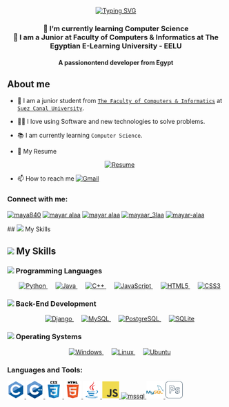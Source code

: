 
<p align="center">
    <a href="https://git.io/typing-svg"><img src="https://readme-typing-svg.demolab.com?font=Fira+Code&duration=3000&pause=500&color=47F757&center=true&vCenter=true&random=false&width=435&lines=What's+up+%F0%9F%91%8B;I'am+Mayar+Alaa;And+a+Competitive+programmer+" alt="Typing SVG" /></a>
</p>

<h3 align="center">🌱 I’m currently learning Computer Science <br>
🌱 I am a Junior at Faculty of Computers & Informatics at The Egyptian E-Learning University - EELU</h3>
<h4 align="center">A passionontend developer from Egypt</h4>

## About me
<!-- - 🏫 I am a junior student from [The Faculty of Computers & Informatics](https://www.eelu.edu.eg/academic-affairs/faculties/faculty-computers-and-information-technology) at [The Egyptian E-Learning University - EELU](https://www.eelu.edu.eg/) -->
- 🏫 I am a junior student from <a href="https://suez.edu.eg/ar/%d9%83%d9%84%d9%8a%d8%a9-%d8%a7%d9%84%d8%ad%d8%a7%d8%b3%d8%a8%d8%a7%d8%aa-%d9%88%d8%a7%d9%84%d9%85%d8%b9%d9%84%d9%88%d9%85%d8%a7%d8%aa">`The Faculty of Computers & Informatics`</a> at <a class ="mylink" href="https://suez.edu.eg/ar/">`Suez Canal University`</a>.

- ✍🏻 I love using Software and new technologies to solve problems.
- 📚 I am currently learning `Computer Science`.
- 📄 My Resume
<p align="center">
    &emsp;
    <a href="/mayar-alaa-adin-mohran-FlowCV-Resume-20240521 (3).pdf">
        <img src="https://img.shields.io/badge/Resume-000000?style=for-the-badge" alt="Resume" />
    </a>
</p>

- 📫 How to reach me <a href="mailto:mayaralaa840@gmail.com">
        <img src="https://img.shields.io/badge/Gmail-D14836?style=for-the-badge&logo=gmail&logoColor=white" alt="Gmail" />
    </a>

<h3 align="left">Connect with me:</h3>
<p align="left">
<a href="https://x.com/mayar840" target="blank"><img align="center" src="https://raw.githubusercontent.com/rahuldkjain/github-profile-readme-generator/master/src/images/icons/Social/twitter.svg" alt="maya840" height="30" width="40" /></a>
<a href="https://www.linkedin.com/in/mayar-alaa-0955a1252/" target="blank"><img align="center" src="https://raw.githubusercontent.com/rahuldkjain/github-profile-readme-generator/master/src/images/icons/Social/linked-in-alt.svg" alt="mayar alaa" height="30" width="40" /></a>
<a href="https://github.com/MayarAlaa0" target="blank"><img align="center" src="https://raw.githubusercontent.com/rahuldkjain/github-profile-readme-generator/master/src/images/icons/Social/facebook.svg" alt="mayar alaa" height="30" width="40" /></a>
<a href="https://www.instagram.com/mayaar_3laa/" target="blank"><img align="center" src="https://raw.githubusercontent.com/rahuldkjain/github-profile-readme-generator/master/src/images/icons/Social/instagram.svg" alt="mayaar_3laa" height="30" width="40" /></a>
<a href="https://codeforces.com/profile/mayar-alaa" target="blank"><img align="center" src="https://raw.githubusercontent.com/rahuldkjain/github-profile-readme-generator/master/src/images/icons/Social/codeforces.svg" alt="mayar-alaa" height="30" width="40" /></a>
</p>
## <img src="https://media2.giphy.com/media/QssGEmpkyEOhBCb7e1/giphy.gif?cid=ecf05e47a0n3gi1bfqntqmob8g9aid1oyj2wr3ds3mg700bl&rid=giphy.gif" width ="3%"> My Skills

## <img src="https://media2.giphy.com/media/QssGEmpkyEOhBCb7e1/giphy.gif?cid=ecf05e47a0n3gi1bfqntqmob8g9aid1oyj2wr3ds3mg700bl&rid=giphy.gif" width ="3%"> My Skills

### <img src = "https://github.com/7oSkaaa/7oSkaaa/blob/main/Images/Programming_Languages.gif?raw=true" width=5%> Programming Languages
<p align="center">
    &emsp;
    <a href="https://www.python.org/">
        <img src="https://img.shields.io/badge/Python-3776AB?style=for-the-badge&logo=python&logoColor=white" alt="Python" />
    </a>
    &emsp;
    <a href="https://www.java.com/">
        <img src="https://img.shields.io/badge/Java-007396?style=for-the-badge&logo=java&logoColor=white" alt="Java" />
    </a>
    &emsp;
    <a href="https://www.cplusplus.com/">
        <img src="https://img.shields.io/badge/C++-00599C?style=for-the-badge&logo=c%2B%2B&logoColor=white" alt="C++" />
    </a>
    &emsp;
    <a href="https://www.javascript.com/">
        <img src="https://img.shields.io/badge/JavaScript-F7DF1E?style=for-the-badge&logo=javascript&logoColor=black" alt="JavaScript" />
    </a>
    &emsp;
    <a href="https://www.html.com/">
        <img src="https://img.shields.io/badge/HTML5-E34F26?style=for-the-badge&logo=html5&logoColor=white" alt="HTML5" />
    </a>
    &emsp;
    <a href="https://www.w3schools.com/css/">
        <img src="https://img.shields.io/badge/CSS3-1572B6?style=for-the-badge&logo=css3&logoColor=white" alt="CSS3" />
    </a>
</p>


### <img src = "https://github.com/7oSkaaa/7oSkaaa/blob/main/Images/Software_Tools.gif?raw=true" width=5%> Back-End Development
<p align="center">
    &emsp;
    <a href="https://www.djangoproject.com/">
        <img src="https://img.shields.io/badge/Django-092E20?style=for-the-badge&logo=django&logoColor=white" alt="Django" />
    </a>
    &emsp;
    <a href="https://www.mysql.com/">
        <img src="https://img.shields.io/badge/MySQL-4479A1?style=for-the-badge&logo=mysql&logoColor=white" alt="MySQL" />
    </a>
    &emsp;
    <a href="https://www.postgresql.org/">
        <img src="https://img.shields.io/badge/PostgreSQL-336791?style=for-the-badge&logo=postgresql&logoColor=white" alt="PostgreSQL" />
    </a>
    &emsp;
    <!-- sqllite -->
    <a href="https://www.sqlite.org/">
        <img src="https://img.shields.io/badge/SQLite-003B57?style=for-the-badge&logo=sqlite&logoColor=white" alt="SQLite" />
    </a>
</p>


### <img src = "https://github.com/7oSkaaa/7oSkaaa/blob/main/Images/OS.gif?raw=true" width=5%> Operating Systems
<p align="center">
    &emsp;
    <a href="https://www.microsoft.com/en-us/windows/">
        <img src="https://img.shields.io/badge/Windows-0078D6?style=for-the-badge&logo=windows&logoColor=white" alt="Windows" />
    </a>
    &emsp;
    <a href="https://www.linux.org/">
        <img src="https://img.shields.io/badge/Linux-FCC624?style=for-the-badge&logo=linux&logoColor=black" alt="Linux" />
    </a>
    &emsp;
    <!-- ubuntu -->
    <a href="https://ubuntu.com/">
        <img src="https://img.shields.io/badge/Ubuntu-E95420?style=for-the-badge&logo=ubuntu&logoColor=white" alt="Ubuntu" />
    </a>
</p>

<h3 align="left">Languages and Tools:</h3>
<p align="left"> <a href="https://www.cprogramming.com/" target="_blank" rel="noreferrer"> <img src="https://raw.githubusercontent.com/devicons/devicon/master/icons/c/c-original.svg" alt="c" width="40" height="40"/> </a> <a href="https://www.w3schools.com/cpp/" target="_blank" rel="noreferrer"> <img src="https://raw.githubusercontent.com/devicons/devicon/master/icons/cplusplus/cplusplus-original.svg" alt="cplusplus" width="40" height="40"/> </a> <a href="https://www.w3schools.com/css/" target="_blank" rel="noreferrer"> <img src="https://raw.githubusercontent.com/devicons/devicon/master/icons/css3/css3-original-wordmark.svg" alt="css3" width="40" height="40"/> </a> <a href="https://www.w3.org/html/" target="_blank" rel="noreferrer"> <img src="https://raw.githubusercontent.com/devicons/devicon/master/icons/html5/html5-original-wordmark.svg" alt="html5" width="40" height="40"/> </a> <a href="https://www.java.com" target="_blank" rel="noreferrer"> <img src="https://raw.githubusercontent.com/devicons/devicon/master/icons/java/java-original.svg" alt="java" width="40" height="40"/> </a> <a href="https://developer.mozilla.org/en-US/docs/Web/JavaScript" target="_blank" rel="noreferrer"> <img src="https://raw.githubusercontent.com/devicons/devicon/master/icons/javascript/javascript-original.svg" alt="javascript" width="40" height="40"/> </a> <a href="https://www.microsoft.com/en-us/sql-server" target="_blank" rel="noreferrer"> <img src="https://www.svgrepo.com/show/303229/microsoft-sql-server-logo.svg" alt="mssql" width="40" height="40"/> </a> <a href="https://www.mysql.com/" target="_blank" rel="noreferrer"> <img src="https://raw.githubusercontent.com/devicons/devicon/master/icons/mysql/mysql-original-wordmark.svg" alt="mysql" width="40" height="40"/> </a> <a href="https://www.photoshop.com/en" target="_blank" rel="noreferrer"> <img src="https://raw.githubusercontent.com/devicons/devicon/master/icons/photoshop/photoshop-line.svg" alt="photoshop" width="40" height="40"/> </a> </p>
